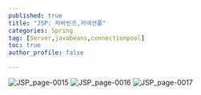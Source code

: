 ```yaml
---
published: true
title: "JSP: 자바빈즈,커넥션풀" 
categories: Spring
tag: [Server,javabeans,connectionpool] 
toc: true
author_profile: false 

---
```


![JSP_page-0015](https://github.com/Vida0822/Ssangyong/assets/132312673/45192538-0361-4cb1-be03-c9b1d41bdbc4)
![JSP_page-0016](https://github.com/Vida0822/Ssangyong/assets/132312673/7e629ca9-7298-44cb-96fe-fff46080f7a2)
![JSP_page-0017](https://github.com/Vida0822/Ssangyong/assets/132312673/b28d22ca-6a56-4402-8aa3-5e4493f2a60a)
